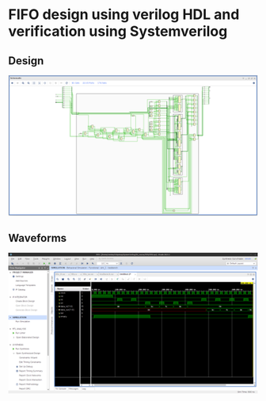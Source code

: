 # FIFO design using verilog HDL and verification using Systemverilog

## Design
![Design](src/fifo_schematic.png)

## Waveforms
![Wavefomrm](src/Waveforms.png)
